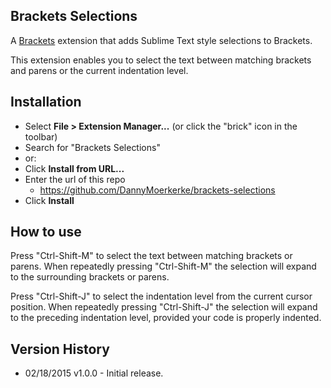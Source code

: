 ## Brackets Selections

A [Brackets](http://brackets.io) extension that adds Sublime Text style selections to Brackets. 

This extension enables you to select the text between matching brackets and parens or the current indentation level.

## Installation

* Select **File > Extension Manager...** (or click the "brick" icon in the toolbar)
* Search for "Brackets Selections"
* or:
* Click **Install from URL...**
* Enter the url of this repo
  * https://github.com/DannyMoerkerke/brackets-selections
* Click **Install**

## How to use

Press "Ctrl-Shift-M" to select the text between matching brackets or parens. When repeatedly pressing "Ctrl-Shift-M" the selection will expand to the surrounding brackets or parens.

Press "Ctrl-Shift-J" to select the indentation level from the current cursor position. When repeatedly pressing "Ctrl-Shift-J" the selection will expand to the preceding indentation level, provided your code is properly indented.


## Version History

- 02/18/2015 v1.0.0 - Initial release.
